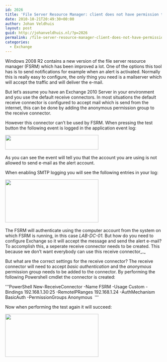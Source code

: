 ```yaml
---
id: 2026
title: 'File Server Resource Manager: client does not have permission to send as this sender'
date: 2010-10-21T20:49:30+00:00
author: Johan Veldhuis
layout: post
guid: http://johanveldhuis.nl/?p=2026
permalink: /file-server-resource-manager-client-does-not-have-permission-to-send-as-this-sender/
categories:
  - Exchange
---
```

Windows 2008 R2 contains a new version of the file server resource manager (FSRM) which has been improved a lot. One of the options this tool has is to send notifications for example when an alert is activated. Normally this is really easy to configure, the only thing you need is a mailserver which will accept the traffic and will deliver the e-mail. 

But let&#8217;s assume you have an Exchange 2010 Server in your environment and you use the default receive connectors. In most situations the default receive connector is configured to accept mail which is send from the internet, this can be done by adding the anonymous permission group to the receive connector. 

However this connector can&#8217;t be used by FSRM. When pressing the test button the following event is logged in the application event log: 

[<img title="File Server Resource Manager: event error" src="https://i0.wp.com/johanveldhuis.nl/wp-content/uploads/2010/10/event_error-300x47.jpg?resize=300%2C47" alt="" width="300" height="47" data-recalc-dims="1" />](https://i2.wp.com/johanveldhuis.nl/wp-content/uploads/2010/10/event_error.jpg) 

As you can see the event will tell you that the account you are using is not allowed to send e-mail as the alert account.

When enabling SMTP logging you will see the following entries in your log:

[<img title="SMTP logging" src="https://i1.wp.com/johanveldhuis.nl/wp-content/uploads/2010/10/smtplog-300x138.jpg?resize=300%2C138" alt="" width="300" height="138" data-recalc-dims="1" />](https://i2.wp.com/johanveldhuis.nl/wp-content/uploads/2010/10/smtplog.jpg) 

The FSRM will authenticate using the computer account from the system on which FSRM is running, in this case _LAB-DC-01._ But how do you need to configure Exchange so it will accept the message and send the alert e-mail? To accomplish this, a seperate receive connector needs to be created. This because we don&#8217;t want everybody can use this receive connector_._  

But what are the correct settings for the receive connector? The receive connector will need to accept _basic authentication_ and the _anonymous_ permission group needs to be added to the connector. By performing the following Powershell cmdlet the connector is created: 

'''PowerShell
New-ReceiveConnector -Name FSRM -Usage Custom -Bindings 192.168.1.30:25 -RemoteIPRanges 192.168.1.24 -AuthMechanism BasicAuth -PermissionGroups Anonymous 
'''

Now when performing the test again it will succeed: 

[<img title="FSRM: notification message successfully" src="https://i0.wp.com/johanveldhuis.nl/wp-content/uploads/2010/10/succes-300x138.jpg?resize=300%2C138" alt="" width="300" height="138" data-recalc-dims="1" />](https://i2.wp.com/johanveldhuis.nl/wp-content/uploads/2010/10/succes.jpg)